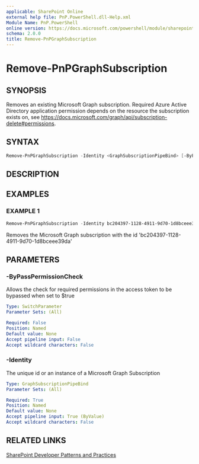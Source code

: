 ```yaml
---
applicable: SharePoint Online
external help file: PnP.PowerShell.dll-Help.xml
Module Name: PnP.PowerShell
online version: https://docs.microsoft.com/powershell/module/sharepoint-pnp/remove-pnpgraphsubscription
schema: 2.0.0
title: Remove-PnPGraphSubscription
---
```


# Remove-PnPGraphSubscription

## SYNOPSIS
Removes an existing Microsoft Graph subscription. Required Azure Active Directory application permission depends on the resource the subscription exists on, see https://docs.microsoft.com/graph/api/subscription-delete#permissions.

## SYNTAX

```powershell
Remove-PnPGraphSubscription -Identity <GraphSubscriptionPipeBind> [-ByPassPermissionCheck] [<CommonParameters>]
```

## DESCRIPTION

## EXAMPLES

### EXAMPLE 1
```powershell
Remove-PnPGraphSubscription -Identity bc204397-1128-4911-9d70-1d8bceee39da
```

Removes the Microsoft Graph subscription with the id 'bc204397-1128-4911-9d70-1d8bceee39da'

## PARAMETERS

### -ByPassPermissionCheck
Allows the check for required permissions in the access token to be bypassed when set to $true

```yaml
Type: SwitchParameter
Parameter Sets: (All)

Required: False
Position: Named
Default value: None
Accept pipeline input: False
Accept wildcard characters: False
```

### -Identity
The unique id or an instance of a Microsoft Graph Subscription

```yaml
Type: GraphSubscriptionPipeBind
Parameter Sets: (All)

Required: True
Position: Named
Default value: None
Accept pipeline input: True (ByValue)
Accept wildcard characters: False
```

## RELATED LINKS

[SharePoint Developer Patterns and Practices](https://aka.ms/sppnp)